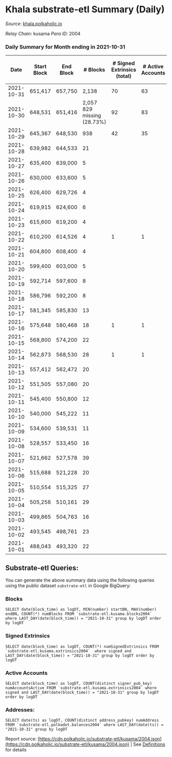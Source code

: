 # Khala substrate-etl Summary (Daily)

_Source_: [khala.polkaholic.io](https://khala.polkaholic.io)

*Relay Chain*: kusama
*Para ID*: 2004



### Daily Summary for Month ending in 2021-10-31


| Date | Start Block | End Block | # Blocks | # Signed Extrinsics (total) | # Active Accounts | # Passive | # New | # Addresses with Balances | # Events | # Transfers | # XCM Transfers In | # XCM Transfers Out |
| ---- | ----------- | --------- | -------- | --------------------------- | ----------------- | --------- | ----- | ------------------------- | -------- | ----------- | ------------------ | ------------------- |
| 2021-10-31 | 651,417 | 657,750 | 2,138  | 70 | 63 |  |  | 13,214 | 4,411 | 61 ($14,446.91) |   |   |
| 2021-10-30 | 648,531 | 651,416 | 2,057 829 missing (28.73%) | 92 | 83 |  |  |  | 4,324 | 81 ($10,047.90) |   |   |
| 2021-10-29 | 645,367 | 648,530 | 938  | 42 | 35 |  |  |  | 1,928 | 34 ($210.83) |   |   |
| 2021-10-28 | 639,982 | 644,533 | 21  |  |  |  |  |  | 49 |   |   |   |
| 2021-10-27 | 635,400 | 639,000 | 5  |  |  |  |  |  | 13 |   |   |   |
| 2021-10-26 | 630,000 | 633,600 | 5  |  |  |  |  |  | 17 |   |   |   |
| 2021-10-25 | 626,400 | 629,726 | 4  |  |  |  |  |  | 14 |   |   |   |
| 2021-10-24 | 619,915 | 624,600 | 6  |  |  |  |  |  | 15 |   |   |   |
| 2021-10-23 | 615,600 | 619,200 | 4  |  |  |  |  |  | 15 |   |   |   |
| 2021-10-22 | 610,200 | 614,526 | 4  | 1 | 1 |  |  |  | 13 | 1 ($1.37) |   |   |
| 2021-10-21 | 604,800 | 608,400 | 4  |  |  |  |  |  | 22 |   |   |   |
| 2021-10-20 | 599,400 | 603,000 | 5  |  |  |  |  |  | 13 |   |   |   |
| 2021-10-19 | 592,714 | 597,600 | 8  |  |  |  |  |  | 23 |   |   |   |
| 2021-10-18 | 586,796 | 592,200 | 8  |  |  |  |  |  | 24 |   |   |   |
| 2021-10-17 | 581,345 | 585,830 | 13  |  |  |  |  |  | 33 |   |   |   |
| 2021-10-16 | 575,648 | 580,468 | 18  | 1 | 1 |  |  |  | 43 | 1 ($0.15) |   |   |
| 2021-10-15 | 568,800 | 574,200 | 22  |  |  |  |  |  | 46 |   |   |   |
| 2021-10-14 | 562,873 | 568,530 | 28  | 1 | 1 |  |  |  | 62 | 1 ($0.46) |   |   |
| 2021-10-13 | 557,412 | 562,472 | 20  |  |  |  |  |  | 54 |   |   |   |
| 2021-10-12 | 551,505 | 557,080 | 20  |  |  |  |  |  | 55 |   |   |   |
| 2021-10-11 | 545,400 | 550,800 | 12  |  |  |  |  |  | 32 |   |   |   |
| 2021-10-10 | 540,000 | 545,222 | 11  |  |  |  |  |  | 27 |   |   |   |
| 2021-10-09 | 534,600 | 539,531 | 11  |  |  |  |  |  | 23 |   |   |   |
| 2021-10-08 | 528,557 | 533,450 | 16  |  |  |  |  |  | 37 |   |   |   |
| 2021-10-07 | 521,662 | 527,578 | 39  |  |  |  |  |  | 87 |   |   |   |
| 2021-10-06 | 515,688 | 521,228 | 20  |  |  |  |  |  | 53 |   |   |   |
| 2021-10-05 | 510,554 | 515,325 | 27  |  |  |  |  |  | 61 |   |   |   |
| 2021-10-04 | 505,256 | 510,161 | 29  |  |  |  |  |  | 59 |   |   |   |
| 2021-10-03 | 499,865 | 504,763 | 16  |  |  |  |  |  | 56 |   |   |   |
| 2021-10-02 | 493,545 | 498,761 | 23  |  |  |  |  |  | 53 |   |   |   |
| 2021-10-01 | 488,043 | 493,320 | 22  |  |  |  |  |  | 45 |   |   |   |

## Substrate-etl Queries:
You can generate the above summary data using the following queries using the public dataset `substrate-etl` in Google BigQuery:


### Blocks
```
SELECT date(block_time) as logDT, MIN(number) startBN, MAX(number) endBN, COUNT(*) numBlocks FROM `substrate-etl.kusama.blocks2004`  where LAST_DAY(date(block_time)) = "2021-10-31" group by logDT order by logDT
```


### Signed Extrinsics
```
SELECT date(block_time) as logDT, COUNT(*) numSignedExtrinsics FROM `substrate-etl.kusama.extrinsics2004`  where signed and LAST_DAY(date(block_time)) = "2021-10-31" group by logDT order by logDT
```


### Active Accounts
```
SELECT date(block_time) as logDT, COUNT(distinct signer_pub_key) numAccountsActive FROM `substrate-etl.kusama.extrinsics2004` where signed and LAST_DAY(date(block_time)) = "2021-10-31" group by logDT order by logDT
```


### Addresses:
```
SELECT date(ts) as logDT, COUNT(distinct address_pubkey) numAddress FROM `substrate-etl.polkadot.balances2004` where LAST_DAY(date(ts)) = "2021-10-31" group by logDT
```



Report source: [https://cdn.polkaholic.io/substrate-etl/kusama/2004.json](https://cdn.polkaholic.io/substrate-etl/kusama/2004.json) | See [Definitions](/DEFINITIONS.md) for details
